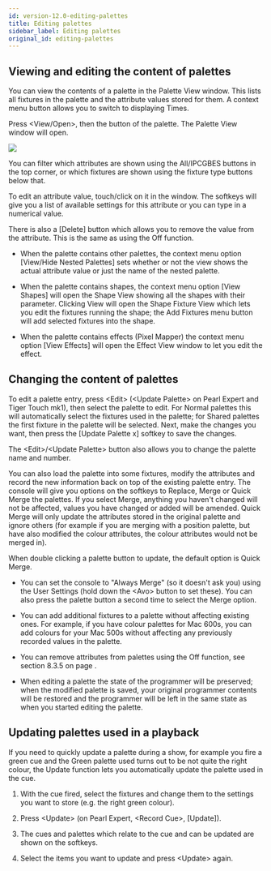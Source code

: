 ```yaml
---
id: version-12.0-editing-palettes
title: Editing palettes
sidebar_label: Editing palettes
original_id: editing-palettes
---
```


Viewing and editing the content of palettes
-------------------------------------------

You can view the contents of a palette in the Palette View window. This
lists all fixtures in the palette and the attribute values stored for
them. A context menu button allows you to switch to displaying Times.

Press \<View/Open\>, then the button of the palette. The Palette View
window will open.

![](/docs/images/image179.png)

You can filter which attributes are shown using the All/IPCGBES buttons
in the top corner, or which fixtures are shown using the fixture type
buttons below that.

To edit an attribute value, touch/click on it in the window. The
softkeys will give you a list of available settings for this attribute
or you can type in a numerical value.

There is also a \[Delete\] button which allows you to remove the value
from the attribute. This is the same as using the Off function.

-   When the palette contains other palettes, the context menu option
    \[View/Hide Nested Palettes\] sets whether or not the view shows the
    actual attribute value or just the name of the nested palette.

-   When the palette contains shapes, the context menu option \[View
    Shapes\] will open the Shape View showing all the shapes with their
    parameter. Clicking View will open the Shape Fixture View which lets
    you edit the fixtures running the shape; the Add Fixtures menu
    button will add selected fixtures into the shape.

-   When the palette contains effects (Pixel Mapper) the context menu
    option \[View Effects\] will open the Effect View window to let you
    edit the effect.

Changing the content of palettes
--------------------------------

To edit a palette entry, press \<Edit\> (\<Update Palette\> on Pearl
Expert and Tiger Touch mk1), then select the palette to edit. For Normal
palettes this will automatically select the fixtures used in the
palette; for Shared palettes the first fixture in the palette will be
selected. Next, make the changes you want, then press the \[Update
Palette x\] softkey to save the changes.

The \<Edit\>/\<Update Palette\> button also allows you to change the
palette name and number.

You can also load the palette into some fixtures, modify the attributes
and record the new information back on top of the existing palette
entry. The console will give you options on the softkeys to Replace,
Merge or Quick Merge the palettes. If you select Merge, anything you
haven't changed will not be affected, values you have changed or added
will be amended. Quick Merge will only update the attributes stored in
the original palette and ignore others (for example if you are merging
with a position palette, but have also modified the colour attributes,
the colour attributes would not be merged in).

When double clicking a palette button to update, the default option is
Quick Merge.

-   You can set the console to "Always Merge" (so it doesn't ask you)
    using the User Settings (hold down the \<Avo\> button to set these).
    You can also press the palette button a second time to select the
    Merge option.

-   You can add additional fixtures to a palette without affecting
    existing ones. For example, if you have colour palettes for Mac
    600s, you can add colours for your Mac 500s without affecting any
    previously recorded values in the palette.

-   You can remove attributes from palettes using the Off function, see
    section 8.3.5 on page .

-   When editing a palette the state of the programmer will be
    preserved; when the modified palette is saved, your original
    programmer contents will be restored and the programmer will be left
    in the same state as when you started editing the palette.

Updating palettes used in a playback
------------------------------------

If you need to quickly update a palette during a show, for example you
fire a green cue and the Green palette used turns out to be not quite
the right colour, the Update function lets you automatically update the
palette used in the cue.

1. With the cue fired, select the fixtures and change them to the
settings you want to store (e.g. the right green colour).

2. Press \<Update\> (on Pearl Expert, \<Record Cue\>, \[Update\]).

3. The cues and palettes which relate to the cue and can be updated are
shown on the softkeys.

4. Select the items you want to update and press \<Update\> again.


